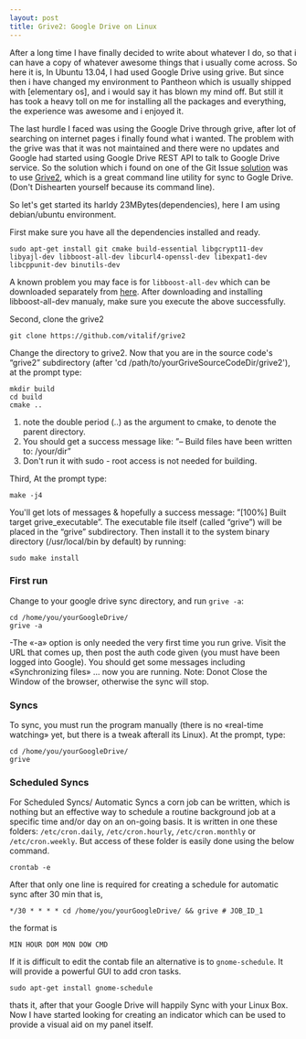 ```yaml
---
layout: post
title: Grive2: Google Drive on Linux
---
```


After a long time I have finally decided to write about whatever I do, so that i can have a copy of whatever awesome things that i usually come across. 
So here it is, In Ubuntu 13.04, I had used Google Drive using grive. But since then i have changed my environment to Pantheon which is usually shipped with [elementary os], and i would say it has blown my mind off. But still it has took a heavy toll on me for installing all the packages and everything, the experience was awesome and i enjoyed it.

The last hurdle I faced was using the Google Drive through grive, after lot of searching on internet pages i finally found what i wanted. The problem with the grive was that it was not maintained and there were no updates and Google had started using  Google Drive REST API to talk to Google Drive service. So the solution which i found on one of the Git Issue [solution](https://github.com/Grive/grive/issues/311) was to use [Grive2](http://yourcmc.ru/wiki/Grive2), which is a great command line utility for sync to Gogle Drive.(Don't Dishearten yourself because its command line).



So let's get started its harldy 23MBytes(dependencies), here I am using debian/ubuntu environment.

First make sure you have all the dependencies installed and ready.

```
sudo apt-get install git cmake build-essential libgcrypt11-dev libyajl-dev libboost-all-dev libcurl4-openssl-dev libexpat1-dev libcppunit-dev binutils-dev
```

A known problem you may face is for `libboost-all-dev` which can be downloaded separately from [here](http://packages.ubuntu.com/trusty/libboost1.55-all-dev). After downloading and installing libboost-all-dev manualy, make sure you execute the above successfully.

Second, clone the grive2

```
git clone https://github.com/vitalif/grive2
```

Change the directory to grive2. Now that you are in the source code's “grive2” subdirectory (after 'cd /path/to/yourGriveSourceCodeDir/grive2'), at the prompt type:

```
mkdir build
cd build
cmake ..
```

1. note the double period (..) as the argument to cmake, to denote the parent directory.
2. You should get a success message like: ”– Build files have been written to: /your/dir”
3. Don't run it with sudo - root access is not needed for building.

Third, At the prompt type:
```
make -j4
```
You'll get lots of messages & hopefully a success message: ”[100%] Built target grive_executable”. The executable file itself (called “grive”) will be placed in the “grive” subdirectory.
Then install it to the system binary directory (/usr/local/bin by default) by running:

```
sudo make install
```

### First run
Change to your google drive sync directory, and run `grive -a`:

```
cd /home/you/yourGoogleDrive/
grive -a
```

-The «-a» option is only needed the very first time you run grive.
Visit the URL that comes up, then post the auth code given (you must have been logged into Google). You should get some messages including «Synchronizing files» … now you are running.
Note: Donot Close the Window of the browser, otherwise the sync will stop.

### Syncs
To sync, you must run the program manually (there is no «real-time watching» yet, but there is a tweak afterall its Linux). At the prompt, type:

```
cd /home/you/yourGoogleDrive/
grive
```

### Scheduled Syncs
For Scheduled Syncs/ Automatic Syncs a corn job can be written, which is nothing but an effective way to schedule a routine background job at a specific time and/or day on an on-going basis.
It is written in one these folders: `/etc/cron.daily`, `/etc/cron.hourly`, `/etc/cron.monthly` or `/etc/cron.weekly`. But access of these folder is easily done using the below command.

```
crontab -e
```

After that only one line is required for creating a schedule for automatic sync after 30 min that is,

```
*/30 * * * * cd /home/you/yourGoogleDrive/ && grive # JOB_ID_1
```

the format is 

```
MIN HOUR DOM MON DOW CMD
```

If it is difficult to edit the contab file an alternative is to `gnome-schedule`.  It will provide a powerful GUI to add cron tasks.

```
sudo apt-get install gnome-schedule
```

thats it, after that your Google Drive will happily Sync with your Linux Box. Now I have started looking for creating an indicator which can be used to provide a visual aid on my panel itself.
